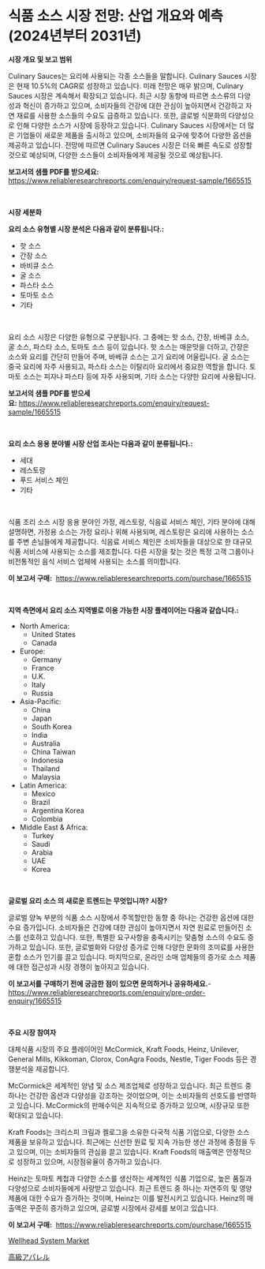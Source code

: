 <p><h1>식품 소스 시장 전망: 산업 개요와 예측 (2024년부터 2031년)</h1></p><p><strong>시장 개요 및 보고 범위</strong></p>
<p><p>Culinary Sauces는 요리에 사용되는 각종 소스들을 말합니다. Culinary Sauces 시장은 현재 10.5%의 CAGR로 성장하고 있습니다. 미래 전망은 매우 밝으며, Culinary Sauces 시장은 계속해서 확장되고 있습니다. 최근 시장 동향에 따르면 소스류의 다양성과 혁신이 증가하고 있으며, 소비자들의 건강에 대한 관심이 높아지면서 건강하고 자연 재료를 사용한 소스들의 수요도 급증하고 있습니다. 또한, 글로벌 식문화의 다양성으로 인해 다양한 소스가 시장에 등장하고 있습니다. Culinary Sauces 시장에서는 더 많은 기업들이 새로운 제품을 출시하고 있으며, 소비자들의 요구에 맞추어 다양한 옵션을 제공하고 있습니다. 전망에 따르면 Culinary Sauces 시장은 더욱 빠른 속도로 성장할 것으로 예상되며, 다양한 소스들이 소비자들에게 제공될 것으로 예상됩니다.</p></p>
<p><strong>보고서의 샘플 PDF를 받으세요:</strong> <a href="https://www.reliableresearchreports.com/enquiry/request-sample/1665515">https://www.reliableresearchreports.com/enquiry/request-sample/1665515</a></p>
<p>&nbsp;</p>
<p><strong>시장 세분화</strong></p>
<p><strong>요리 소스 유형별 시장 분석은 다음과 같이 분류됩니다.:</strong></p>
<p><ul><li>핫 소스</li><li>간장 소스</li><li>바비큐 소스</li><li>굴 소스</li><li>파스타 소스</li><li>토마토 소스</li><li>기타</li></ul></p>
<p>&nbsp;</p>
<p><p>요리 소스 시장은 다양한 유형으로 구분됩니다. 그 중에는 핫 소스, 간장, 바베큐 소스, 굴 소스, 파스타 소스, 토마토 소스 등이 있습니다. 핫 소스는 매운맛을 더하고, 간장은 소스와 요리를 간단히 만들어 주며, 바베큐 소스는 고기 요리에 어울립니다. 굴 소스는 중국 요리에 자주 사용되고, 파스타 소스는 이탈리아 요리에서 중요한 역할을 합니다. 토마토 소스는 피자나 파스타 등에 자주 사용되며, 기타 소스는 다양한 요리에 사용됩니다.</p></p>
<p><strong>보고서의 샘플 PDF를 받으세요:</strong>&nbsp;<a href="https://www.reliableresearchreports.com/enquiry/request-sample/1665515">https://www.reliableresearchreports.com/enquiry/request-sample/1665515</a></p>
<p>&nbsp;</p>
<p><strong> 요리 소스 응용 분야별 시장 산업 조사는 다음과 같이 분류됩니다.:</strong></p>
<p><ul><li>세대</li><li>레스토랑</li><li>푸드 서비스 체인</li><li>기타</li></ul></p>
<p>&nbsp;</p>
<p><p>식품 조리 소스 시장 응용 분야인 가정, 레스토랑, 식음료 서비스 체인, 기타 분야에 대해 설명하면, 가정용 소스는 가정 요리나 위해 사용되며, 레스토랑은 요리에 사용하는 소스를 주변 손님들에게 제공합니다. 식음료 서비스 체인은 소비자들을 대상으로 한 대규모 식품 서비스에 사용되는 소스를 제조합니다. 다른 시장을 찾는 것은 특정 고객 그룹이나 비전통적인 음식 서비스 업체에 사용되는 소스를 의미합니다.</p></p>
<p><strong>이 보고서 구매:</strong>&nbsp; <a href="https://www.reliableresearchreports.com/purchase/1665515">https://www.reliableresearchreports.com/purchase/1665515</a></p>
<p>&nbsp;</p>
<p><strong>지역 측면에서 요리 소스 지역별로 이용 가능한 시장 플레이어는 다음과 같습니다.:</strong></p>
<p><ul>
    <li>
        North America:
        <ul>
            <li>United States</li>
            <li>Canada</li>
        </ul>
    </li>
    <li>
        Europe:
        <ul>
            <li>Germany</li>
            <li>France</li>
            <li>U.K.</li>
            <li>Italy</li>
            <li>Russia</li>
        </ul>
    </li>
    <li>
        Asia-Pacific:
        <ul>
            <li>China</li>
            <li>Japan</li>
            <li>South Korea</li>
            <li>India</li>
            <li>Australia</li>
            <li>China Taiwan</li>
            <li>Indonesia</li>
            <li>Thailand</li>
            <li>Malaysia</li>
        </ul>
    </li>
    <li>
        Latin America:
        <ul>
            <li>Mexico</li>
            <li>Brazil</li>
            <li>Argentina Korea</li>
            <li>Colombia</li>
        </ul>
    </li>
    <li>
        Middle East & Africa:
        <ul>
            <li>Turkey</li>
            <li>Saudi</li>
            <li>Arabia</li>
            <li>UAE</li>
            <li>Korea</li>
        </ul>
    </li>
    </ul></p>
<p>&nbsp;</p>
<p><strong>글로벌 요리 소스 의 새로운 트렌드는 무엇입니까? 시장?</strong></p>
<p><p>글로벌 양녹 부분의 식품 소스 시장에서 주목할만한 동향 중 하나는 건강한 옵션에 대한 수요 증가입니다. 소비자들은 건강에 대한 관심이 높아지면서 자연 원료로 만들어진 소스를 선호하고 있습니다. 또한, 특별한 요구사항을 충족시키는 맞춤형 소스의 수요도 증가하고 있습니다. 또한, 글로벌화와 다양성 증가로 인해 다양한 문화의 조미료를 사용한 혼합 소스가 인기를 끌고 있습니다. 마지막으로, 온라인 소매 업체들의 증가로 소스 제품에 대한 접근성과 시장 경쟁이 높아지고 있습니다.</p></p>
<p><strong>이 보고서를 구매하기 전에 궁금한 점이 있으면 문의하거나 공유하세요.</strong>- <a href="https://www.reliableresearchreports.com/enquiry/pre-order-enquiry/1665515">https://www.reliableresearchreports.com/enquiry/pre-order-enquiry/1665515</a></p>
<p>&nbsp;</p>
<p><strong>주요 시장 참여자</strong></p>
<p><p>대체식품 시장의 주요 플레이어인 McCormick, Kraft Foods, Heinz, Unilever, General Mills, Kikkoman, Clorox, ConAgra Foods, Nestle, Tiger Foods 등은 경쟁분석을 제공합니다. </p><p>McCormick은 세계적인 양념 및 소스 제조업체로 성장하고 있습니다. 최근 트렌드 중 하나는 건강한 옵션과 다양성을 강조하는 것이었으며, 이는 소비자들의 선호도를 반영하고 있습니다. McCormick의 판매수익은 지속적으로 증가하고 있으며, 시장규모 또한 확대되고 있습니다.</p><p>Kraft Foods는 크리스피 크림과 켈로그을 소유한 다국적 식품 기업으로, 다양한 소스 제품을 보유하고 있습니다. 최근에는 신선한 원료 및 지속 가능한 생산 과정에 중점을 두고 있으며, 이는 소비자들의 관심을 끌고 있습니다. Kraft Foods의 매출액은 안정적으로 성장하고 있으며, 시장점유율이 증가하고 있습니다.</p><p>Heinz는 토마토 케첩과 다양한 소스를 생산하는 세계적인 식품 기업으로, 높은 품질과 다양성으로 소비자들에게 사랑받고 있습니다. 최근 트렌드 중 하나는 자연주의 및 영양제품에 대한 수요가 증가하는 것이며, Heinz는 이를 발전시키고 있습니다. Heinz의 매출액은 꾸준히 증가하고 있으며, 글로벌 시장에서 강세를 보이고 있습니다.</p></p>
<p><strong>이 보고서 구매:</strong>&nbsp;&nbsp;<a href="https://www.reliableresearchreports.com/purchase/1665515">https://www.reliableresearchreports.com/purchase/1665515</a></p>
<p><p><a href="https://github.com/GroverBarry/Market-Research-Report-List-4/blob/main/wellhead-system-market.md">Wellhead System Market</a></p><p><a href="https://github.com/ppmazlotr77499/Market-Research-Report-List-1/blob/main/519594516001.md">高級アパレル</a></p></p>

